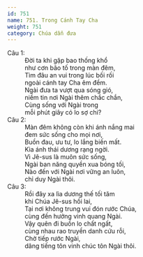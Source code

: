```yaml
---
id: 751
name: 751. Trong Cánh Tay Cha
weight: 751
category: Chúa dẫn đưa
---
```

<dl><dt>Câu 1:</dt><dd data-verse="1">Đời ta khi gặp bao thống khổ <br/>như cơn bão tố trong màn đêm, <br/>Tìm đâu an vui trong lúc bối rối <br/>ngoài cánh tay Cha êm đềm. <br/>Ngài đưa ta vượt qua sóng gió, <br/>niềm tin nơi Ngài thêm chắc chắn, <br/>Cùng sống với Ngài trong <br/>mỗi phút giây có lo sợ chi? </dd><dt>Câu 2:</dt><dd data-verse="2">Màn đêm không còn khi ánh nắng mai <br/>đem sức sống cho mọi nơi, <br/>Buồn đau, ưu tư, lo lắng biến mất. <br/>Kìa ánh thái dương rạng ngời. <br/>Vì Jê-sus là muôn sức sống, <br/>Ngài ban năng quyền xua bóng tối, <br/>Nào đến với Ngài nơi vững an luôn, <br/>chỉ duy Ngài thôi. </dd><dt>Câu 3:</dt><dd data-verse="3">Rồi đây xa lìa dương thế tối tăm <br/>khi Chúa Jê-sus hồi lai, <br/>Tại nơi không trung vui đón rước Chúa, <br/>cùng đến hưởng vinh quang Ngài. <br/>Vậy quên đi buồn lo chất ngất, <br/>cùng nhau rao truyền danh cứu rỗi, <br/>Chờ tiếp rước Ngài, <br/>dâng tiếng tôn vinh chúc tôn Ngài thôi. </dd></dl>
